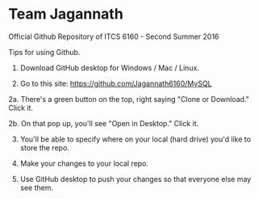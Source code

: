 Team Jagannath
==============
Official Github Repository of ITCS 6160 - Second Summer 2016

Tips for using Github. 
1. Download GitHub desktop for Windows / Mac / Linux. 

2. Go to this site: https://github.com/Jagannath6160/MySQL

2a. There's a green button on the top, right saying "Clone or Download." Click it.

2b. On that pop up, you'll see "Open in Desktop." Click it. 

3. You'll be able to specify where on your local (hard drive) you'd like to store the repo. 

4. Make your changes to your local repo. 

5. Use GitHub desktop to push your changes so that everyone else may see them. 



